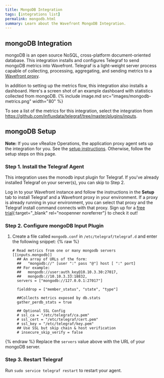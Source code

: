 ```yaml
---
title: MongoDB Integration
tags: [integrations list]
permalink: mongodb.html
summary: Learn about the Wavefront MongoDB Integration.
---
```

## mongoDB Integration

mongoDB is an open source NoSQL, cross-platform document-oriented database. This integration installs and configures Telegraf to send mongoDB metrics into Wavefront. Telegraf is a light-weight server process capable of collecting, processing, aggregating, and sending metrics to a [Wavefront proxy](https://docs.wavefront.com/proxies.html).

In addition to setting up the metrics flow, this integration also installs a dashboard. Here's a screen shot of an example dashboard with statistics collected from mongoDB.
{% include image.md src="images/mongodb-metrics.png" width="80" %}



To see a list of the metrics for this integration, select the integration from <https://github.com/influxdata/telegraf/tree/master/plugins/inputs>.
## mongoDB Setup



**Note:** If you use vRealize Operations, the application proxy agent sets up the integration for you. See the [setup instructions](http://YOUR_CLUSTER.wavefront.com/integration/vrops/setup). Otherwise, follow the setup steps on this page.

### Step 1. Install the Telegraf Agent

This integration uses the monodb input plugin for Telegraf. If you've already installed Telegraf on your server(s), you can skip to Step 2.

Log in to your Wavefront instance and follow the instructions in the **Setup** tab to install Telegraf and a Wavefront proxy in your environment. If a proxy is already running in your environment, you can select that proxy and the Telegraf install command connects with that proxy. Sign up for a [free trial](http://wavefront.com/sign-up/?utm_source=docs.vmware.com&utm_medium=referral&utm_campaign=docs-front-page){:target="_blank" rel="noopenner noreferrer"} to check it out!

### Step 2. Configure mongoDB Input Plugin

1. Create a file called `mongodb.conf` in `/etc/telegraf/telegraf.d` and enter the following snippet:
{% raw %}
    ```
    # Read metrics from one or many mongodb servers
    [[inputs.mongodb]]
      ## An array of URLs of the form:
      ##   "mongodb://" [user ":" pass "@"] host [ ":" port]
      ## For example:
      ##   mongodb://user:auth_key@10.10.3.30:27017,
      ##   mongodb://10.10.3.33:18832,
      servers = ["mongodb://127.0.0.1:27017"]

      fielddrop = ["member_status", "state", "type"]
      
      ##Collects metrics exposed by db.stats
      gather_perdb_stats = true 

      ## Optional SSL Config
      # ssl_ca = "/etc/telegraf/ca.pem"
      # ssl_cert = "/etc/telegraf/cert.pem"
      # ssl_key = "/etc/telegraf/key.pem"
      ## Use SSL but skip chain & host verification
      # insecure_skip_verify = false
    ```
{% endraw %}
Replace the `servers` value  above with the URL of your mongoDB server.

### Step 3. Restart Telegraf

Run `sudo service telegraf restart` to restart your agent.

